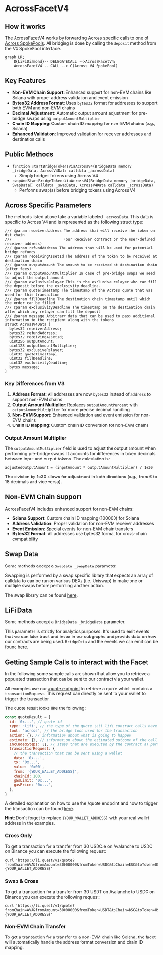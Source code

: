 # AcrossFacetV4

## How it works

The AcrossFacetV4 works by forwarding Across specific calls to one of [Across SpokePools](https://github.com/across-protocol/contracts-v2/tree/master/contracts). All bridging is done by calling the `deposit` method from the V4 SpokePool interface.

```mermaid
graph LR;
    D{LiFiDiamond}-- DELEGATECALL -->AcrossFacetV4;
    AcrossFacetV4 -- CALL --> C(Across V4 SpokePool)
```

## Key Features

- **Non-EVM Chain Support**: Enhanced support for non-EVM chains like Solana with proper address validation and event emission
- **Bytes32 Address Format**: Uses `bytes32` format for addresses to support both EVM and non-EVM chains
- **Decimal Adjustment**: Automatic output amount adjustment for pre-bridge swaps using `outputAmountMultiplier`
- **Chain ID Mapping**: Custom chain ID mapping for non-EVM chains (e.g., Solana)
- **Enhanced Validation**: Improved validation for receiver addresses and destination calls

## Public Methods

- `function startBridgeTokensViaAcrossV4(BridgeData memory _bridgeData, AcrossV4Data calldata _acrossData)`
  - Simply bridges tokens using Across V4
- `swapAndStartBridgeTokensViaAcrossV4(BridgeData memory _bridgeData, SwapData[] calldata _swapData, AcrossV4Data calldata _acrossData)`
  - Performs swap(s) before bridging tokens using Across V4

## Across Specific Parameters

The methods listed above take a variable labeled `_acrossData`. This data is specific to Across V4 and is represented as the following struct type:

```solidity
/// @param receiverAddress The address that will receive the token on dst chain
///                        (our Receiver contract or the user-defined receiver address)
/// @param refundAddress The address that will be used for potential bridge refunds
/// @param receivingAssetId The address of the token to be received at destination chain
/// @param outputAmount The amount to be received at destination chain (after fees)
/// @param outputAmountMultiplier In case of pre-bridge swaps we need to adjust the output amount
/// @param exclusiveRelayer This is the exclusive relayer who can fill the deposit before the exclusivity deadline.
/// @param quoteTimestamp The timestamp of the Across quote that was used for this transaction
/// @param fillDeadline The destination chain timestamp until which the order can be filled
/// @param exclusivityDeadline The timestamp on the destination chain after which any relayer can fill the deposit
/// @param message Arbitrary data that can be used to pass additional information to the recipient along with the tokens
struct AcrossV4Data {
  bytes32 receiverAddress;
  bytes32 refundAddress;
  bytes32 receivingAssetId;
  uint256 outputAmount;
  uint128 outputAmountMultiplier;
  bytes32 exclusiveRelayer;
  uint32 quoteTimestamp;
  uint32 fillDeadline;
  uint32 exclusivityDeadline;
  bytes message;
}
```

### Key Differences from V3

1. **Address Format**: All addresses are now `bytes32` instead of `address` to support non-EVM chains
2. **Output Amount Multiplier**: Replaces `outputAmountPercent` with `outputAmountMultiplier` for more precise decimal handling
3. **Non-EVM Support**: Enhanced validation and event emission for non-EVM chains
4. **Chain ID Mapping**: Custom chain ID conversion for non-EVM chains

### Output Amount Multiplier

The `outputAmountMultiplier` field is used to adjust the output amount when performing pre-bridge swaps. It accounts for differences in token decimals between input and output tokens. The calculation is:

```
adjustedOutputAmount = (inputAmount * outputAmountMultiplier) / 1e30
```

The division by 1e30 allows for adjustment in both directions (e.g., from 6 to 18 decimals and vice versa).

## Non-EVM Chain Support

AcrossFacetV4 includes enhanced support for non-EVM chains:

- **Solana Support**: Custom chain ID mapping (100000) for Solana
- **Address Validation**: Proper validation for non-EVM receiver addresses
- **Event Emission**: Special events for non-EVM chain transfers
- **Bytes32 Format**: All addresses use bytes32 format for cross-chain compatibility

## Swap Data

Some methods accept a `SwapData _swapData` parameter.

Swapping is performed by a swap specific library that expects an array of calldata to can be run on various DEXs (i.e. Uniswap) to make one or multiple swaps before performing another action.

The swap library can be found [here](../src/Libraries/LibSwap.sol).

## LiFi Data

Some methods accept a `BridgeData _bridgeData` parameter.

This parameter is strictly for analytics purposes. It's used to emit events that we can later track and index in our subgraphs and provide data on how our contracts are being used. `BridgeData` and the events we can emit can be found [here](../src/Interfaces/ILiFi.sol).

## Getting Sample Calls to interact with the Facet

In the following some sample calls are shown that allow you to retrieve a populated transaction that can be sent to our contract via your wallet.

All examples use our [/quote endpoint](https://apidocs.li.fi/reference/get_quote) to retrieve a quote which contains a `transactionRequest`. This request can directly be sent to your wallet to trigger the transaction.

The quote result looks like the following:

```javascript
const quoteResult = {
  id: '0x...', // quote id
  type: 'lifi', // the type of the quote (all lifi contract calls have the type "lifi")
  tool: 'across', // the bridge tool used for the transaction
  action: {}, // information about what is going to happen
  estimate: {}, // information about the estimated outcome of the call
  includedSteps: [], // steps that are executed by the contract as part of this transaction, e.g. a swap step and a cross step
  transactionRequest: {
    // the transaction that can be sent using a wallet
    data: '0x...',
    to: '0x...',
    value: '0x00',
    from: '{YOUR_WALLET_ADDRESS}',
    chainId: 100,
    gasLimit: '0x...',
    gasPrice: '0x...',
  },
}
```

A detailed explanation on how to use the /quote endpoint and how to trigger the transaction can be found [here](https://docs.li.fi/products/more-integration-options/li.fi-api/transferring-tokens-example).

**Hint**: Don't forget to replace `{YOUR_WALLET_ADDRESS}` with your real wallet address in the examples.

### Cross Only

To get a transaction for a transfer from 30 USDC.e on Avalanche to USDC on Binance you can execute the following request:

```shell
curl 'https://li.quest/v1/quote?fromChain=AVA&fromAmount=30000000&fromToken=USDC&toChain=BSC&toToken=USDC&slippage=0.03&allowBridges=across&fromAddress={YOUR_WALLET_ADDRESS}'
```

### Swap & Cross

To get a transaction for a transfer from 30 USDT on Avalanche to USDC on Binance you can execute the following request:

```shell
curl 'https://li.quest/v1/quote?fromChain=AVA&fromAmount=30000000&fromToken=USDT&toChain=BSC&toToken=USDC&slippage=0.03&allowBridges=across&fromAddress={YOUR_WALLET_ADDRESS}'
```

### Non-EVM Chain Transfer

To get a transaction for a transfer to a non-EVM chain like Solana, the facet will automatically handle the address format conversion and chain ID mapping.
